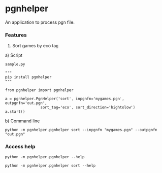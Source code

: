 # pgnhelper
An application to process pgn file.

### Features
1. Sort games by eco tag

a) Script

`sample.py`
```
"""
pip install pgnhelper
"""

from pgnhelper import pgnhelper

a = pgnhelper.PgnHelper('sort', inpgnfn='mygames.pgn', outpgnfn='out.pgn',
                sort_tag='eco', sort_direction='hightolow')
a.start()
```

b) Command line

`
python -m pgnhelper.pgnhelper sort --inpgnfn "mygames.pgn" --outpgnfn "out.pgn"
`

### Access help

```
python -m pgnhelper.pgnhelper --help
```

```
python -m pgnhelper.pgnhelper sort --help
```